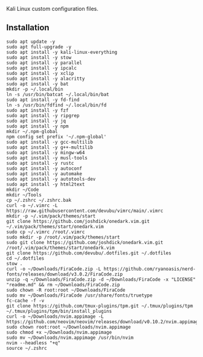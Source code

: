 Kali Linux custom configuration files.

## Installation

    sudo apt update -y
    sudo apt full-upgrade -y
    sudo apt install -y kali-linux-everything
    sudo apt install -y stow
    sudo apt install -y parallel
    sudo apt install -y ipcalc
    sudo apt install -y xclip
    sudo apt install -y alacritty
    sudo apt install -y bat
    mkdir -p ~/.local/bin
    ln -s /usr/bin/batcat ~/.local/bin/bat
    sudo apt install -y fd-find
    ln -s /usr/bin/fdfind ~/.local/bin/fd
    sudo apt install -y fzf
    sudo apt install -y ripgrep
    sudo apt install -y jq
    sudo apt install -y npm
    mkdir ~/.npm-global
    npm config set prefix '~/.npm-global'
    sudo apt install -y gcc-multilib
    sudo apt install -y g++-multilib
    sudo apt install -y mingw-w64
    sudo apt install -y musl-tools
    sudo apt install -y rustc
    sudo apt install -y autoconf
    sudo apt install -y automake
    sudo apt install -y autotools-dev
    sudo apt install -y html2text
    mkdir ~/Code
    mkdir ~/Tools
    cp ~/.zshrc ~/.zshrc.bak
    curl -o ~/.vimrc -L https://raw.githubusercontent.com/devubu/vimrc/main/.vimrc
    mkdir -p ~/.vim/pack/themes/start
    git clone https://github.com/joshdick/onedark.vim.git ~/.vim/pack/themes/start/onedark.vim
    sudo cp ~/.vimrc /root/.vimrc
    sudo mkdir -p /root/.vim/pack/themes/start
    sudo git clone https://github.com/joshdick/onedark.vim.git /root/.vim/pack/themes/start/onedark.vim
    git clone https://github.com/devubu/.dotfiles.git ~/.dotfiles
    cd ~/.dotfiles
    stow .
    curl -o ~/Downloads/FiraCode.zip -L https://github.com/ryanoasis/nerd-fonts/releases/download/v3.0.2/FiraCode.zip
    unzip -q ~/Downloads/FiraCode.zip -d ~/Downloads/FiraCode -x "LICENSE" "readme.md" && rm ~/Downloads/FiraCode.zip
    sudo chown -R root:root ~/Downloads/FiraCode
    sudo mv ~/Downloads/FiraCode /usr/share/fonts/truetype
    fc-cache -f -v
    git clone https://github.com/tmux-plugins/tpm.git ~/.tmux/plugins/tpm
    ~/.tmux/plugins/tpm/bin/install_plugins
    curl -o ~/Downloads/nvim.appimage -L https://github.com/neovim/neovim/releases/download/v0.10.2/nvim.appimage
    sudo chown root:root ~/Downloads/nvim.appimage
    sudo chmod +x ~/Downloads/nvim.appimage
    sudo mv ~/Downloads/nvim.appimage /usr/bin/nvim
    nvim --headless "+q"
    source ~/.zshrc
